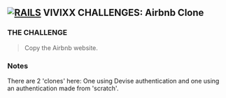 ## **[![RAILS]("Rails")](http://rubyonrails.org/) VIVIXX CHALLENGES: Airbnb Clone**

### THE CHALLENGE
> Copy the Airbnb website.

### Notes
There are 2 'clones' here: One using Devise authentication and one using an authentication made from 'scratch'.
